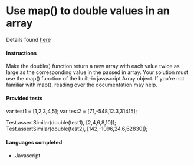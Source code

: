 # Use map() to double values in an array

Details found [here](https://www.codewars.com/kata/use-map-to-double-the-values-in-an-array)

#### Instructions

Make the double() function return a new array with each value twice as large as the corresponding value in the passed in array. Your solution must use the map() function of the built-in javascript Array object. If you're not familiar with map(), reading over the documentation may help.

#### Provided tests

var test1 = [1,2,3,4,5];
var test2 = [71,-548,12.3,31415];

Test.assertSimilar(double(test1), [2,4,6,8,10]);
Test.assertSimilar(double(test2), [142,-1096,24.6,62830]);


#### Languages completed

- Javascript